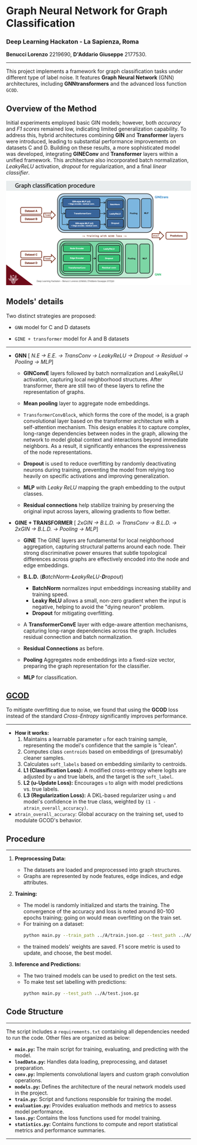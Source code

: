 # Graph Neural Network for Graph Classification
### Deep Learning Hackaton - La Sapienza, Roma
**Benucci Lorenzo** 2219690, **D'Addario Giuseppe** 2177530.

---

This project implements a framework for graph classification tasks under different type of label noise. It features **Graph Neural Network** (GNN) architectures, including **GNNtransformers** and the advanced loss function `GCOD`.  
## Overview of the Method

Initial experiments employed basic GIN models; however, both *accuracy* and *F1 scores* remained low, indicating limited generalization capability. To address this, hybrid architectures combining **GIN** and **Transformer** layers were introduced, leading to substantial performance improvements on datasets C and D. Building on these results, a more sophisticated model was developed, integrating **GINEConv** and **Transformer** layers within a unified framework. This architecture also incorporated batch normalization, *LeakyReLU* activation, *dropout* for regularization, and a final *linear classifier*.



<p align="center">
  <img src="teaser.png" alt="Procedure Teaser" width="816">
</p>

## Models' details

Two distinct strategies are proposed:

* `GNN` model for C and D datasets
    
* `GINE + transformer` model for A and B datasets
---


*   **GNN** [ *N.E → E.E. → TransConv → LeakyReLU → Dropout → Residual → Pooling → MLP*]
    * **GINConvE** layers followed by batch normalization and LeakyReLU activation, capturing local neighborhood structures.
      After transformer, there are still two of these layers to refine the representation of graphs.
    * **Mean pooling** layer to aggregate node embeddings.
    * `TransformerConvBlock`, which forms the core of the model, is a graph convolutional layer based on the transformer architecture with a self-attention mechanism. This design enables it to capture complex, long-range dependencies between nodes in the graph, allowing the network to model global context and interactions beyond immediate neighbors. As a result, it significantly enhances the expressiveness of the node representations.

    * **Dropout** is used to reduce overfitting by randomly deactivating neurons during training, preventing the model from relying too heavily on specific activations and improving generalization.
    * **MLP** with *Leaky ReLU* mapping the graph embedding to the output classes.
    * **Residual connections** help stabilize training by preserving the original input across layers, allowing gradients to flow better.



*   **GINE + TRANSFORMER** [ *2xGIN → B.L.D. → TransConv → B.L.D. → 2xGIN → B.L.D. → Pooling → MLP*]

    * **GINE** The GINE layers are fundamental for local neighborhood aggregation, capturing structural patterns around each node. Their strong discriminative power ensures that subtle topological differences across graphs are effectively encoded into the node and edge embeddings.
    * **B.L.D.** (***B**atchNorm-**L**eakyReLU-**D**ropout*) 
      * **BatchNorm** normalizes input embeddings increasing stability and training speed.
      * **Leaky ReLU** allows a small, non-zero gradient when the input is negative, helping to avoid the "dying neuron" problem.
      * **Dropout** for mitigating overfitting.

    * A **TransformerConvE** layer with edge-aware attention mechanisms, capturing long-range dependencies across the graph. Includes residual connection and batch normalization.
 
    * **Residual Connections** as before.
    * **Pooling** Aggregates node embeddings into a fixed-size vector, preparing the graph representation for the classifier.
    * **MLP** for classification.


## <u>GCOD</u>
To mitigate overfitting due to noise, we found that using the **GCOD** loss instead of the standard *Cross-Entropy* significantly improves performance.

---
*   **How it works:**
    1.  Maintains a learnable parameter `u` for each training sample, representing the model's confidence that the sample is "clean".
    2.  Computes class `centroids` based on embeddings of (presumably) cleaner samples.
    3.  Calculates `soft_labels` based on embedding similarity to centroids.
    4.  **L1 (Classification Loss):** A modified cross-entropy where logits are adjusted by `u` and true labels, and the target is the `soft_label`.
    5.  **L2 (u-Update Loss):** Encourages `u` to align with model predictions vs. true labels.
    6.  **L3 (Regularization Loss):** A DKL-based regularizer using `u` and model's confidence in the true class, weighted by `(1 - atrain_overall_accuracy)`.
*   `atrain_overall_accuracy`: Global accuracy on the training set, used to modulate GCOD's behavior.



## Procedure

---
1. **Preprocessing Data:**
   - The datasets are loaded and preprocessed into graph structures.
   - Graphs are represented by node features, edge indices, and edge attributes.


2. **Training:**
   - The model is randomly initialized and starts the training. The convergence of the accuracy and loss is noted around 80-100 epochs training; going on would mean overfitting on the train set.
   - For training on a dataset:
     ```bash
     python main.py --train_path ../A/train.json.gz --test_path ../A/test.json.gz --num_epochs 100
     ```
   - the trained models' weights are saved. F1 score metric is used to update, and choose, the best model.

3. **Inference and Predictions:**
   - The two trained models can be used to predict on the test sets.
   - To make test set labelling with predictions:
     ```bash
     python main.py --test_path ../A/test.json.gz 
     ```

## Code Structure

---
The script includes a `requirements.txt` containing all dependencies needed to run the code. Other files are organized as below:

- **`main.py`:** The main script for training, evaluating, and predicting with the model.
- **`loadData.py`:** Handles data loading, preprocessing, and dataset preparation.
- **`conv.py`:** Implements convolutional layers and custom graph convolution operations.
- **`models.py`:** Defines the architecture of the neural network models used in the project.
- **`train.py`:** Script and functions responsible for training the model.
- **`evaluation.py`:** Provides evaluation methods and metrics to assess model performance.
- **`loss.py`:** Contains the loss functions used for model training.
- **`statistics.py`:** Contains functions to compute and report statistical metrics and performance summaries.

---






